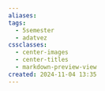 ```yaml
---
aliases: 
tags:
  - 5semester
  - adatvez
cssclasses:
  - center-images
  - center-titles
  - markdown-preview-view
created: 2024-11-04 13:35
---
```


#  

